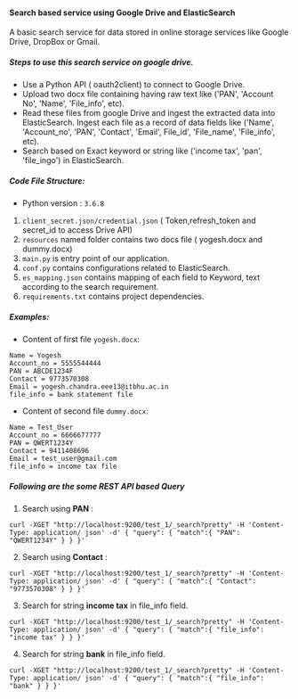 #### Search based service using Google Drive and ElasticSearch
A basic search service for data stored in online storage services like Google Drive, DropBox or Gmail.
##### Steps to use this search service on google drive.
* Use a Python API ( oauth2client) to connect to Google Drive.
* Upload two docx file containing having raw text like ('PAN', 'Account No', 'Name', 'File_info', etc).
* Read these files from google Drive and ingest the extracted data into ElasticSearch.
  Ingest each file as a record of data fields like ('Name', 'Account_no', 'PAN', 'Contact', 'Email', File_id', 'File_name',
  'File_info', etc).
* Search based on Exact keyword or string like ('income tax', 'pan', 'file_ingo') in ElasticSearch.


##### Code File Structure:
* Python version : `3.6.8`
1. `client_secret.json/credential.json` ( Token,refresh_token and secret_id to access Drive API)
2. `resources` named folder contains two docs file ( yogesh.docx and dummy.docx)
3. `main.py` is entry point of our application.
4. `conf.py` contains configurations related to ElasticSearch.
5. `es_mapping.json` contains mapping of each field to Keyword, text according to the search requirement.
6. `requirements.txt` contains project dependencies.

##### Examples:
* Content of first file `yogesh.docx`:
```
Name = Yogesh
Account_no = 5555544444
PAN = ABCDE1234F
Contact = 9773570308
Email = yogesh.chandra.eee13@itbhu.ac.in 
file_info = bank statement file
```
* Content of second file `dummy.docx`:
```
Name = Test_User
Account_no = 6666677777
PAN = QWERT1234Y 
Contact = 9411408696
Email = test_user@gmail.com
file_info = income tax file
```

##### Following are the some REST API based Query
1. Search using **PAN** :
```
curl -XGET "http://localhost:9200/test_1/_search?pretty" -H 'Content-Type: application/ json' -d' { "query": { "match":{ "PAN": "QWERT1234Y" } } }'
```
2. Search using **Contact** :
```
curl -XGET "http://localhost:9200/test_1/_search?pretty" -H 'Content-Type: application/ json' -d' { "query": { "match":{ "Contact": "9773570308" } } }'
```
3. Search for string **income tax** in file_info field.
```
curl -XGET "http://localhost:9200/test_1/_search?pretty" -H 'Content-Type: application/ json' -d' { "query": { "match":{ "file_info": "income tax" } } }'
```
4. Search for string **bank** in file_info field.
```
curl -XGET "http://localhost:9200/test_1/_search?pretty" -H 'Content-Type: application/ json' -d' { "query": { "match":{ "file_info": "bank" } } }'
```
